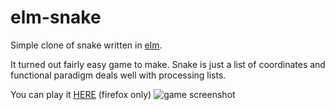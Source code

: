 # elm-snake
Simple clone of snake written in [elm](http://elm-lang.org/).

It turned out fairly easy game to make. Snake is just a list of coordinates and functional paradigm deals well with processing lists.

You can play it [HERE](https://elm-snake.netlify.com/) (firefox only)
![game screenshot](https://github.com/karolBak/elm-snake/screen.png)
